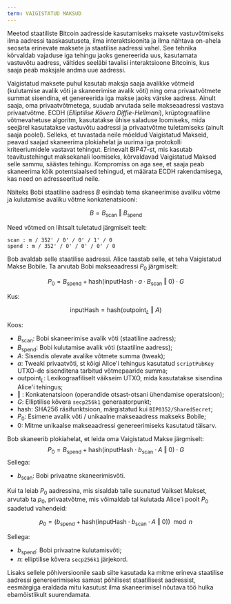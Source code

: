 ```yaml
---
term: VAIGISTATUD MAKSUD
---
```


Meetod staatiliste Bitcoin aadresside kasutamiseks maksete vastuvõtmiseks ilma aadressi taaskasutuseta, ilma interaktsioonita ja ilma nähtava on-ahela seoseta erinevate maksete ja staatilise aadressi vahel. See tehnika kõrvaldab vajaduse iga tehingu jaoks genereerida uus, kasutamata vastuvõtu aadress, vältides seeläbi tavalisi interaktsioone Bitcoinis, kus saaja peab maksjale andma uue aadressi.

Vaigistatud maksete puhul kasutab maksja saaja avalikke võtmeid (kulutamise avalik võti ja skaneerimise avalik võti) ning oma privaatvõtmete summat sisendina, et genereerida iga makse jaoks värske aadress. Ainult saaja, oma privaatvõtmetega, suudab arvutada selle makseaadressi vastava privaatvõtme. ECDH (*Elliptilise Kõvera Diffie-Hellmani*), krüptograafiline võtmevahetuse algoritm, kasutatakse ühise saladuse loomiseks, mida seejärel kasutatakse vastuvõtu aadressi ja privaatvõtme tuletamiseks (ainult saaja poolel). Selleks, et tuvastada neile mõeldud Vaigistatud Makseid, peavad saajad skaneerima plokiahelat ja uurima iga protokolli kriteeriumidele vastavat tehingut. Erinevalt BIP47-st, mis kasutab teavitustehingut maksekanali loomiseks, kõrvaldavad Vaigistatud Maksed selle sammu, säästes tehingu. Kompromiss on aga see, et saaja peab skaneerima kõik potentsiaalsed tehingud, et määrata ECDH rakendamisega, kas need on adresseeritud neile.

Näiteks Bobi staatiline aadress $B$ esindab tema skaneerimise avaliku võtme ja kulutamise avaliku võtme konkatenatsiooni:

$$ B = B_{\text{scan}} \text{ ‖ } B_{\text{spend}} $$

Need võtmed on lihtsalt tuletatud järgmiselt teelt:

```text
scan : m / 352' / 0' / 0' / 1' / 0
spend : m / 352' / 0' / 0' / 0' / 0
```

Bob avaldab selle staatilise aadressi. Alice taastab selle, et teha Vaigistatud Makse Bobile. Ta arvutab Bobi makseaadressi $P_0$ järgmiselt:

$$  P_0 = B_{\text{spend}} + \text{hash}(\text{inputHash} \cdot a \cdot B_{\text{scan}} \text{ ‖ } 0) \cdot G  $$

Kus:

$$  \text{inputHash} = \text{hash}(\text{outpoint}_L \text{ ‖ } A)  $$

Koos:
* $B_{\text{scan}}$: Bobi skaneerimise avalik võti (staatiline aadress);
* $B_{\text{spend}}$: Bobi kulutamise avalik võti (staatiline aadress);
* $A$: Sisendis olevate avalike võtmete summa (tweak);
* $a$: Tweaki privaatvõti, st kõigi Alice'i tehingus kasutatud `scriptPubKey` UTXO-de sisenditena tarbitud võtmepaaride summa;
* $\text{outpoint}_L$: Lexikograafiliselt väikseim UTXO, mida kasutatakse sisendina Alice'i tehingus;
* $\text{ ‖ }$: Konkatenatsioon (operandide otsast-otsani ühendamise operatsioon);
* $G$: Elliptilise kõvera `secp256k1` generaatorpunkt;
* $\text{hash}$: SHA256 räsifunktsioon, märgistatud kui `BIP0352/SharedSecret`;
* $P_0$: Esimene avalik võti / unikaalne makseaadress makseks Bobile;
* $0$: Mitme unikaalse makseaadressi genereerimiseks kasutatud täisarv.

Bob skaneerib plokiahelat, et leida oma Vaigistatud Makse järgmiselt:
$$  P_0 = B_{\text{spend}} + \text{hash}(\text{inputHash} \cdot b_{\text{scan}} \cdot A \text{ ‖ } 0) \cdot G  $$
Sellega:
* $b_{\text{scan}}$: Bobi privaatne skaneerimisvõti.

Kui ta leiab $P_0$ aadressina, mis sisaldab talle suunatud Vaikset Makset, arvutab ta $p_0$, privaatvõtme, mis võimaldab tal kulutada Alice'i poolt $P_0$ saadetud vahendeid:

$$ p_0 = (b_{\text{spend}} + \text{hash}(\text{inputHash} \cdot b_{\text{scan}} \cdot A \text{ ‖ } 0)) \mod n $$

Sellega:
* $b_{\text{spend}}$: Bobi privaatne kulutamisvõti;
* $n$: elliptilise kõvera `secp256k1` järjekord.

Lisaks sellele põhiversioonile saab silte kasutada ka mitme erineva staatilise aadressi genereerimiseks samast põhilisest staatilisest aadressist, eesmärgiga eraldada mitu kasutust ilma skaneerimisel nõutava töö hulka ebamõistlikult suurendamata.